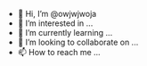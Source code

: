 - 👋 Hi, I’m @owjwjwoja
- 👀 I’m interested in ...
- 🌱 I’m currently learning ...
- 💞️ I’m looking to collaborate on ...
- 📫 How to reach me ...

<!---
owjwjwoja/owjwjwoja is a ✨ special ✨ repository because its `README.md` (this file) appears on your GitHub profile.
You can click the Preview link to take a look at your changes.
--->
